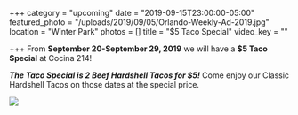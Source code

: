 +++
category = "upcoming"
date = "2019-09-15T23:00:00-05:00"
featured_photo = "/uploads/2019/09/05/Orlando-Weekly-Ad-2019.jpg"
location = "Winter Park"
photos = []
title = "$5 Taco Special"
video_key = ""

+++
From **September 20-September 29, 2019** we will have a **$5 Taco Special** at Cocina 214!

**_The Taco Special is 2 Beef Hardshell Tacos for $5!_** Come enjoy our Classic Hardshell Tacos on those dates at the special price.

![](/uploads/2019/09/05/Orlando-Weekly-Ad-2019.jpg)